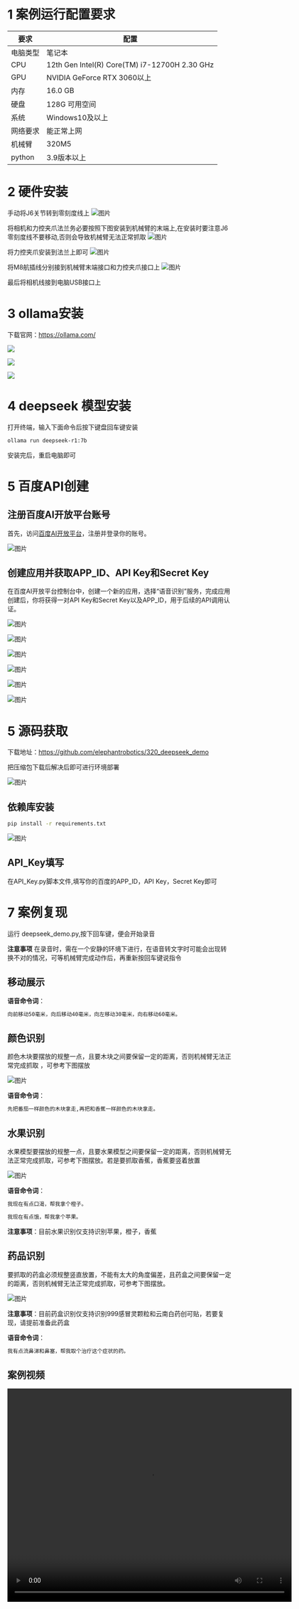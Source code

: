 # 1 案例运行配置要求
|要求|配置|
|----|----|
|电脑类型|笔记本|
|CPU|12th Gen Intel(R) Core(TM) i7-12700H 2.30 GHz|
|GPU|NVIDIA GeForce RTX 3060以上|
|内存|16.0 GB|
|硬盘|128G 可用空间|
|系统|Windows10及以上|
|网络要求|能正常上网|
|机械臂|320M5|
|python|3.9版本以上|

# 2 硬件安装

手动将J6关节转到零刻度线上
![图片](./img/r1.png)

将相机和力控夹爪法兰务必要按照下图安装到机械臂的末端上,在安装时要注意J6零刻度线不要移动,否则会导致机械臂无法正常抓取
![图片](./img/r2.png)

将力控夹爪安装到法兰上即可
![图片](./img/r3.png)

将M8航插线分别接到机械臂末端接口和力控夹爪接口上
![图片](./img/r4.png)

最后将相机线接到电脑USB接口上




# 3 ollama安装

下载官网：https://ollama.com/

![](./img/0.png)


![](./img/1.png)

![](./img/2.png)

# 4 deepseek 模型安装
打开终端，输入下面命令后按下键盘回车键安装
```bash
ollama run deepseek-r1:7b
```

安装完后，重启电脑即可

# 5 百度API创建



## 注册百度AI开放平台账号
首先，访问[百度AI开放平台](https://ai.baidu.com/)，注册并登录你的账号。

![图片](./img/bd1.png)



## 创建应用并获取APP_ID、API Key和Secret Key
在百度AI开放平台控制台中，创建一个新的应用，选择“语音识别”服务，完成应用创建后，你将获得一对API Key和Secret Key以及APP_ID，用于后续的API调用认证。

![图片](./img/bd2.png)

![图片](./img/bd3.png)

![图片](./img/bd4.png)

![图片](./img/bd5.png)

![图片](./img/bd7.png)

![图片](./img/bd6.png)



# 5 源码获取
下载地址：https://github.com/elephantrobotics/320_deepseek_demo

把压缩包下载后解决后即可进行环境部署

![图片](./img/git.png)



## 依赖库安装
```bash
pip install -r requirements.txt
```
![图片](./img/pip.png)

## API_Key填写
在API_Key.py脚本文件,填写你的百度的APP_ID，API Key，Secret Key即可

# 7 案例复现

运行 deepseek_demo.py,按下回车键，便会开始录音

**注意事项**
在录音时，需在一个安静的环境下进行，在语音转文字时可能会出现转换不对的情况，可等机械臂完成动作后，再重新按回车键说指令


## 移动展示

**语音命令词**：
```bash
向前移动50毫米，向后移动40毫米，向左移动30毫米，向右移动60毫米。
```

## 颜色识别
颜色木块要摆放的规整一点，且要木块之间要保留一定的距离，否则机械臂无法正常完成抓取
，可参考下图摆放

![图片](./img/color.png)

**语音命令词**：
```bash
先把番茄一样颜色的木块拿走,再把和香蕉一样颜色的木块拿走。
```
## 水果识别
水果模型要摆放的规整一点，且要水果模型之间要保留一定的距离，否则机械臂无法正常完成抓取，可参考下图摆放。若是要抓取香蕉，香蕉要竖着放置

![图片](./img/fruit.png)

**语音命令词**：
```bash
我现在有点口渴，帮我拿个橙子。
```

```bash
我现在有点饿，帮我拿个苹果。
```
**注意事项**：目前水果识别仅支持识别苹果，橙子，香蕉

## 药品识别
要抓取的药盒必须规整竖直放置，不能有太大的角度偏差，且药盒之间要保留一定的距离，否则机械臂无法正常完成抓取，可参考下图摆放。

![图片](./img/yao.png)

**注意事项**：目前药盒识别仅支持识别999感冒灵颗粒和云南白药创可贴，若要复现，请提前准备此药盒

**语音命令词**：
```bash
我有点流鼻涕和鼻塞，帮我取个治疗这个症状的药。
```

## 案例视频

<!-- 视频链接：https://www.bilibili.com/video/BV1coMczkEGd/?spm_id_from=333.337.search-card.all.click&vd_source=672e3f7240eaaca210b45e7c033dc45f -->


<!-- 
<video class="elementor-video" src="https://www.bilibili.com/video/BV1coMczkEGd/?spm_id_from=333.337.search-card.all.click&vd_source=672e3f7240eaaca210b45e7c033dc45f" autoplay="" loop="" controls="" controlslist="nodownload"></video> -->

<video width="640" height="480" controls>
  <source src="https://www.bilibili.com/video/BV1coMczkEGd/?spm_id_from=333.337.search-card.all.click&vd_source=672e3f7240eaaca210b45e7c033dc45f" type="video/mp4">
  <!-- <source src="movie.ogg" type="video/ogg"> -->
  。
</video>